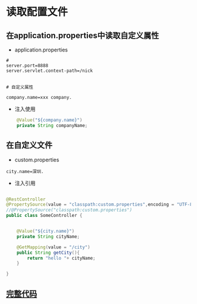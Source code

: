 # 读取配置文件


## 在application.properties中读取自定义属性

* application.properties 

```
#
server.port=8888
server.servlet.context-path=/nick


# 自定义属性

company.name=xxx company.
```

* 注入使用

```java
    @Value("${company.name}")
    private String companyName;
```


## 在自定义文件


* custom.properties

```
city.name=深圳.
```

* 注入引用  

```java

@RestController
@PropertySource(value = "classpath:custom.properties",encoding = "UTF-8") //如果有汉字使用该方式
//@PropertySource("classpath:custom.properties")
public class SomeController {


    @Value("${city.name}")
    private String cityName;

    @GetMapping(value = "/city")
    public String getCity(){
        return "hello "+ cityName;
    }

}
```


## [完整代码]()